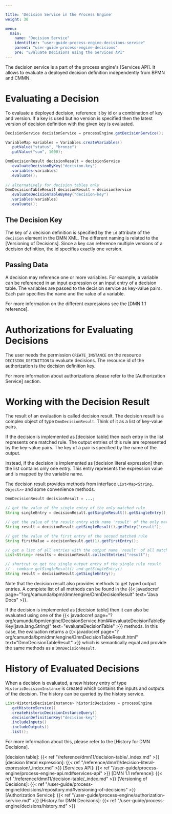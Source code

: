 ```yaml
---

title: 'Decision Service in the Process Engine'
weight: 30

menu:
  main:
    name: "Decision Service"
    identifier: "user-guide-process-engine-decisions-service"
    parent: "user-guide-process-engine-decisions"
    pre: "Evaluate Decisions using the Services API"
---
```


The decision service is a part of the process engine's [Services API]. It allows
to evaluate a deployed decision definition independently from BPMN and CMMN.

# Evaluating a Decision

To evaluate a deployed decision, reference it by id or a combination of key and version. If
a key is used but no version is specified then the latest version of decision
definition with the given key is evaluated.

```java
DecisionService decisionService = processEngine.getDecisionService();

VariableMap variables = Variables.createVariables()
  .putValue("status", "bronze")
  .putValue("sum", 1000);

DmnDecisionResult decisionResult = decisionService
  .evaluateDecisionByKey("decision-key")
  .variables(variables)
  .evaluate(); 
  
// alternatively for decision tables only
DmnDecisionTableResult decisionResult = decisionService
  .evaluateDecisionTableByKey("decision-key")
  .variables(variables)
  .evaluate(); 
```

## The Decision Key

The key of a decision definition is specified by the `id` attribute of the
`decision` element in the DMN XML. The different naming is related to the
[Versioning of Decisions]. Since a key can reference multiple versions of a
decision definition, the id specifies exactly one version.

## Passing Data

A decision may reference one or more variables. For example, a variable can be
referenced in an input expression or an input entry of a decision table. The
variables are passed to the decision service as key-value pairs. Each pair
specifies the name and the value of a variable.

For more information on the different expressions see the [DMN 1.1 reference].

# Authorizations for Evaluating Decisions

The user needs the permission `CREATE_INSTANCE` on the resource
`DECISION_DEFINITION` to evaluate decisions. The resource id of the
authorization is the decision definition key.

For more information about authorizations please refer to the [Authorization
Service] section.

# Working with the Decision Result

The result of an evaluation is called decision result. The decision result is a complex object
of type `DmnDecisionResult`. Think of it as a list of key-value pairs.

If the decision is implemented as [decision table] then each entry in the list represents one matched rule. The output entries of this
rule are represented by the key-value pairs. The key of a pair is specified by
the name of the output.

Instead, if the decision is implemented as [decision literal expression] then the list contains only one entry. This entry represents the expression value and is mapped by the variable name.

The decision result provides methods from interface `List<Map<String,
Object>>` and some convenience methods.

```java
DmnDecisionResult decisionResult = ...;

// get the value of the single entry of the only matched rule
String singleEntry = decisionResult.getSingleResult().getSingleEntry();

// get the value of the result entry with name 'result' of the only matched rule
String result = decisionResult.getSingleResult().getEntry("result");

// get the value of the first entry of the second matched rule
String firstValue = decisionResult.get(1).getFirstEntry();

// get a list of all entries with the output name 'result' of all matched rules
List<String> results = decisionResult.collectEntries("result");

// shortcut to get the single output entry of the single rule result
// - combine getSingleResult() and getSingleEntry()
String result = decisionResult.getSingleEntry();
```

Note that the decision result also provides methods to get typed output entries.
A complete list of all methods can be found in the {{< javadocref
page="?org/camunda/bpm/dmn/engine/DmnDecisionResult" text="Java Docs" >}}.

If the decision is implemented as [decision table] then it can also be evaluated using one of the 
{{< javadocref page="?org/camunda/bpm/engine/DecisionService.html##evaluateDecisionTableByKey(java.lang.String)"
text="evaluateDecisionTable" >}} methods. In this case, the evaluation returns a {{< javadocref page="?org/camunda/bpm/dmn/engine/DmnDecisionTableResult.html" text="DmnDecisionTableResult" >}} which is semantically equal and provide the same methods as a
`DmnDecisionResult`.

# History of Evaluated Decisions

When a decision is evaluated, a new history entry of type
`HistoricDecisionInstance` is created which contains the inputs and outputs of
the decision. The history can be queried by the history service.

```java
List<HistoricDecisionInstance> historicDecisions = processEngine
  .getHistoryService()
  .createHistoricDecisionInstanceQuery()
  .decisionDefinitionKey("decision-key")
  .includeInputs()
  .includeOutputs()
  .list();
```

For more information about this, please refer to the [History for DMN Decisions].

[decision table]: {{< ref "/reference/dmn11/decision-table/_index.md" >}}
[decision literal expression]: {{< ref "/reference/dmn11/decision-literal-expression/_index.md" >}}
[Services API]: {{< ref "/user-guide/process-engine/process-engine-api.md#services-api" >}}
[DMN 1.1 reference]: {{< ref "/reference/dmn11/decision-table/_index.md" >}}
[Versioning of Decisions]: {{< ref "/user-guide/process-engine/decisions/repository.md#versioning-of-decisions" >}}
[Authorization Service]: {{< ref "/user-guide/process-engine/authorization-service.md" >}}
[History for DMN Decisions]: {{< ref "/user-guide/process-engine/decisions/history.md" >}}
